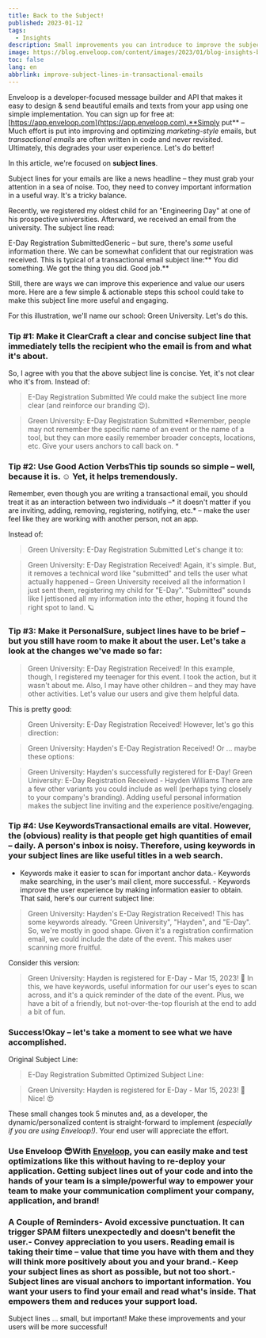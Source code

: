 ```yaml
---
title: Back to the Subject!
published: 2023-01-12
tags:
  - Insights
description: Small improvements you can introduce to improve the subject lines of your transactional emails.
image: https://blog.enveloop.com/content/images/2023/01/blog-insights-back-to-the-subject-01.png
toc: false
lang: en
abbrlink: improve-subject-lines-in-transactional-emails
---
```


Enveloop is a developer-focused message builder and API that makes it easy to design &amp; send beautiful emails and texts from your app using one simple implementation. You can sign up for free at: [https://app.enveloop.com](https://app.enveloop.com).**Simply put** – Much effort is put into improving and optimizing *marketing-style* emails, but *transactional emails* are often written in code and never revisited. Ultimately, this degrades your user experience. Let's do better!

In this article, we're focused on **subject lines**. 

Subject lines for your emails are like a news headline – they must grab your attention in a sea of noise. Too, they need to convey important information in a useful way. It's a tricky balance.

Recently, we registered my oldest child for an "Engineering Day" at one of his prospective universities. Afterward, we received an email from the university. The subject line read:

E-Day Registration SubmittedGeneric – but sure, there's *some* useful information there. We can be somewhat confident that our registration was received. This is typical of a transactional email subject line:** You did something. We got the thing you did. Good job.**

Still, there are ways we can improve this experience and value our users more. Here are a few simple &amp; actionable steps this school could take to make this subject line more useful and engaging.

For this illustration, we'll name our school: Green University. Let's do this.

### Tip #1: Make it ClearCraft a clear and concise subject line that immediately tells the recipient who the email is from and what it's about.

So, I agree with you that the above subject line is concise. Yet, it's not clear who it's from. Instead of:

> E-Day Registration Submitted
We could make the subject line more clear (and reinforce our branding 😉).

> Green University: E-Day Registration Submitted
*Remember, people may not remember the specific name of an event or the name of a tool, but they can more easily remember broader concepts, locations, etc. Give your users anchors to call back on. *

### Tip #2: Use Good Action VerbsThis tip sounds so simple – well, because it is. ☺️ Yet, it helps tremendously.

Remember, even though you are writing a transactional email, you should treat it as an interaction between two individuals –* it doesn't matter if you are inviting, adding, removing, registering, notifying, etc.* – make the user feel like they are working with another person, not an app.

Instead of: 

> Green University: E-Day Registration Submitted
Let's change it to:

> Green University: E-Day Registration Received!
Again, it's simple. But, it removes a technical word like "submitted" and tells the user what actually happened – Green University received all the information I just sent them, registering my child for "E-Day". "Submitted" sounds like I jettisoned all my information into the ether, hoping it found the right spot to land. 🪐

### Tip #3: Make it PersonalSure, subject lines have to be brief – but you still have room to make it about the user. Let's take a look at the changes we've made so far:

> Green University: E-Day Registration Received!
In this example, though, I registered my teenager for this event. I took the action, but it wasn't about me. Also, I may have other children – and they may have other activities. Let's value our users and give them helpful data. 

This is pretty good:

> Green University: E-Day Registration Received!
However, let's go this direction:

> Green University: Hayden's E-Day Registration Received!
Or ... maybe these options:

> Green University: Hayden's successfully registered for E-Day!
> Green University: E-Day Registration Received - Hayden Williams
There are a few other variants you could include as well (perhaps tying closely to your company's branding). Adding useful personal information makes the subject line inviting and the experience positive/engaging.

### Tip #4: Use KeywordsTransactional emails are vital. However, the (obvious) reality is that people get high quantities of email – daily. A person's inbox is noisy. Therefore, using keywords in your subject lines are like useful titles in a web search.

- Keywords make it easier to scan for important anchor data.- Keywords make searching, in the user's mail client, more successful. - Keywords improve the user experience by making information easier to obtain.
That said, here's our current subject line:

> Green University: Hayden's E-Day Registration Received!
This has some keywords already. "Green University", "Hayden", and "E-Day". So, we're mostly in good shape. Given it's a registration confirmation email, we could include the date of the event. This makes user scanning more fruitful.

Consider this version:

> Green University: Hayden is registered for E-Day - Mar 15, 2023! 🌟
In this, we have keywords, useful information for our user's eyes to scan across, and it's a quick reminder of the date of the event. Plus, we have a bit of a friendly, but not-over-the-top flourish at the end to add a bit of fun.

### Success!Okay – let's take a moment to see what we have accomplished. 

Original Subject Line:

> E-Day Registration Submitted
Optimized Subject Line:

> Green University: Hayden is registered for E-Day - Mar 15, 2023! 🌟
Nice! 😍

These small changes took 5 minutes and, as a developer, the dynamic/personalized content is straight-forward to implement *(especially if you are using Enveloop!)*. Your end user will appreciate the effort.

### Use Enveloop 😎With [**Enveloop**](https://app.enveloop.com), you can easily make and test optimizations like this without having to re-deploy your application. Getting subject lines out of your code and into the hands of your team is a simple/powerful way to empower your team to make your communication compliment your company, application, and brand!

### A Couple of Reminders- Avoid excessive punctuation. It can trigger SPAM filters unexpectedly and doesn't benefit the user.- Convey appreciation to you users. Reading email is taking their time – value that time you have with them and they will think more positively about you and your brand.- Keep your subject lines as short as possible, but not too short.- Subject lines are visual anchors to important information. You want your users to find your email and read what's inside. That empowers them and reduces your support load.
Subject lines ... small, but important! Make these improvements and your users will be more successful!
